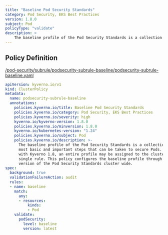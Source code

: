 ```yaml
---
title: "Baseline Pod Security Standards"
category: Pod Security, EKS Best Practices
version: 1.8.0
subject: Pod
policyType: "validate"
description: >
    The baseline profile of the Pod Security Standards is a collection of the most basic and important steps that can be taken to secure Pods. Beginning with Kyverno 1.8, an entire profile may be assigned to the cluster through a single rule. This policy configures the baseline profile through the latest version of the Pod Security Standards cluster wide.
---
```


## Policy Definition
<a href="https://github.com/kyverno/policies/raw/main//pod-security/subrule/podsecurity-subrule-baseline/podsecurity-subrule-baseline.yaml" target="-blank">/pod-security/subrule/podsecurity-subrule-baseline/podsecurity-subrule-baseline.yaml</a>

```yaml
apiVersion: kyverno.io/v1
kind: ClusterPolicy
metadata:
  name: podsecurity-subrule-baseline
  annotations:
    policies.kyverno.io/title: Baseline Pod Security Standards
    policies.kyverno.io/category: Pod Security, EKS Best Practices
    policies.kyverno.io/severity: high
    kyverno.io/kyverno-version: 1.8.0
    policies.kyverno.io/minversion: 1.8.0
    kyverno.io/kubernetes-version: "1.24"
    policies.kyverno.io/subject: Pod
    policies.kyverno.io/description: >-
      The baseline profile of the Pod Security Standards is a collection of the
      most basic and important steps that can be taken to secure Pods. Beginning
      with Kyverno 1.8, an entire profile may be assigned to the cluster through a
      single rule. This policy configures the baseline profile through the latest
      version of the Pod Security Standards cluster wide.
spec:
  background: true
  validationFailureAction: audit
  rules:
  - name: baseline
    match:
      any:
      - resources:
          kinds:
          - Pod
    validate:
      podSecurity:
        level: baseline
        version: latest
```
